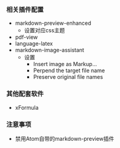 ### 相关插件配置
- markdown-preview-enhanced
  - 设置对应css主题
- pdf-view
- language-latex
- markdown-image-assistant
  - 设置
    - Insert image as Markup...
    - Perpend the target file name
    - Preserve original file names

### 其他配套软件
- xFormula

### 注意事项
- 禁用Atom自带的markdown-preview插件

